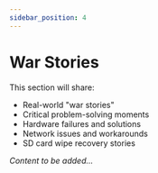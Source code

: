```yaml
---
sidebar_position: 4
---
```


# War Stories

<!-- TODO: Add real-world experiences -->

This section will share:
- Real-world "war stories"
- Critical problem-solving moments
- Hardware failures and solutions
- Network issues and workarounds
- SD card wipe recovery stories

*Content to be added...*
